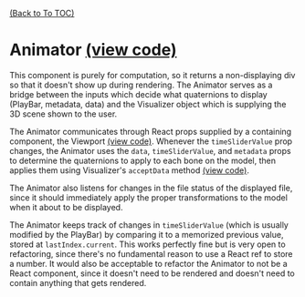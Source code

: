 [(Back to To TOC)](../TOC.md)
# Animator [(view code)](https://github.com/jpiland16/hmv_test/blob/master/src/components/visualizer-screen/Animator.js)

This component is purely for computation, so it returns a non-displaying div so that it doesn't show up during rendering.
The Animator serves as a bridge between the inputs which decide what quaternions to display (PlayBar, metadata, data) and
the Visualizer object which is supplying the 3D scene shown to the user.

The Animator communicates through React props supplied by a containing component, the Viewport [(view code)](https://github.com/jpiland16/hmv_test/blob/master/src/components/visualizer-screen/Viewport.js). Whenever the `timeSliderValue` prop changes, the Animator uses the `data`, `timeSliderValue`, and `metadata` props to determine the quaternions to apply to each bone on the model, then applies them using Visualizer's `acceptData` method [(view code)](https://github.com/jpiland16/hmv_test/blob/master/src/components/shared_visualizer_object/Visualizer.js).

The Animator also listens for changes in the file status of the displayed file, since it should immediately apply the proper transformations to the model when it about to be displayed.

The Animator keeps track of changes in `timeSliderValue` (which is usually modified by the PlayBar) by comparing it to a memorized previous value, stored at `lastIndex.current`. This works perfectly fine but is very open to refactoring, since there's no fundamental reason to use a React ref to store a number. It would also be acceptable to refactor the Animator to not be a React component, since it doesn't need to be rendered and doesn't need to contain anything that gets rendered.
